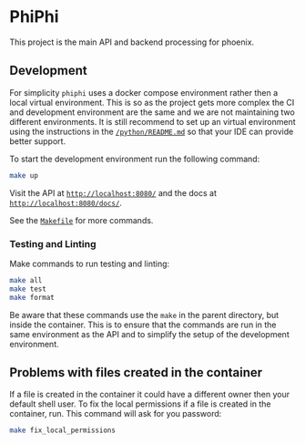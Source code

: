 # PhiPhi

This project is the main API and backend processing for phoenix.

## Development

For simplicity `phiphi` uses a docker compose environment rather then a local virtual environment.
This is so as the project gets more complex the CI and development environment are the same and we
are not maintaining two different environments. It is still recommend to set up an virtual
environment using the instructions in the [`/python/README.md`](/python/README.md) so that your IDE
can provide better support.

To start the development environment run the following command:
```bash
make up
```

Visit the API at [`http://localhost:8080/`](http://localhost:8080/) and the docs at
[`http://localhost:8080/docs/`](http://localhost:8080/docs/).

See the [`Makefile`](Makefile) for more commands.

### Testing and Linting

Make commands to run testing and linting:
```bash
make all
make test
make format
```

Be aware that these commands use the `make` in the parent directory, but inside the container. This
is to ensure that the commands are run in the same environment as the API and to simplify the setup
of the development environment.

## Problems with files created in the container

If a file is created in the container it could have a different owner then your default shell user.
To fix the local permissions if a file is created in the container, run. This command will ask for
you password:
```bash
make fix_local_permissions
```

